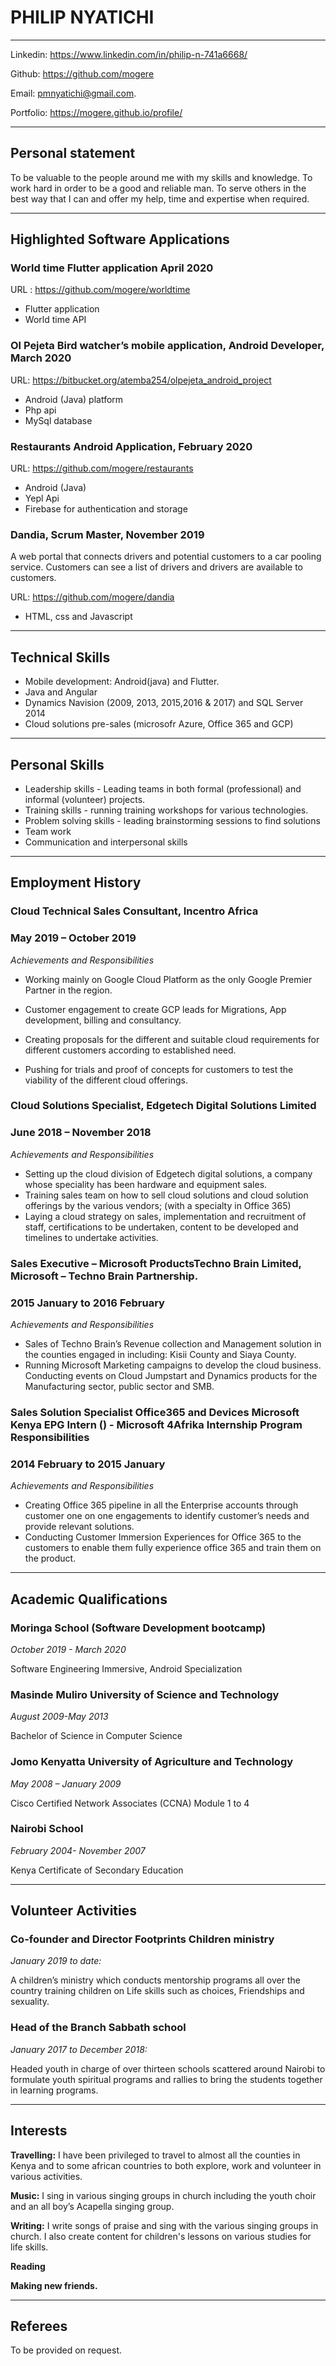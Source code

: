 # PHILIP NYATICHI
---
Linkedin: https://www.linkedin.com/in/philip-n-741a6668/

Github: https://github.com/mogere

Email: pmnyatichi@gmail.com.

Portfolio: https://mogere.github.io/profile/

---
## Personal statement
To be valuable to the people around me with my skills and knowledge. To work hard in order to be a good and reliable man. To serve others in the best way that I can and offer my help, time and expertise when required.

---
## Highlighted Software Applications
### World time Flutter application April 2020
URL : https://github.com/mogere/worldtime
* Flutter application
* World time API

### Ol Pejeta Bird watcher’s mobile application, Android Developer, March 2020 
URL: https://bitbucket.org/atemba254/olpejeta_android_project

* Android (Java) platform
* Php api
* MySql database

### Restaurants Android Application, February 2020
URL: https://github.com/mogere/restaurants

* Android (Java)
* Yepl Api
* Firebase for authentication and storage 

### Dandia, Scrum Master, November 2019
A web portal that connects drivers and potential customers to a car pooling service. Customers can see a list of drivers and drivers are available to customers.

URL: https://github.com/mogere/dandia

* HTML, css and Javascript

---

## Technical  Skills
* Mobile development: Android(java) and Flutter.
* Java and Angular
* Dynamics Navision (2009, 2013, 2015,2016 & 2017) and SQL Server 2014
* Cloud solutions pre-sales (microsofr Azure, Office 365 and GCP)

---
## Personal  Skills
* Leadership skills - Leading teams in both formal (professional) and informal (volunteer) projects.
* Training skills - running training workshops for various technologies.
* Problem solving skills - leading brainstorming sessions to find solutions
* Team work
* Communication and interpersonal skills

---
##  Employment History
### Cloud Technical Sales Consultant, Incentro Africa
### May 2019 – October 2019
*Achievements and Responsibilities*
* Working mainly on Google Cloud Platform as the only Google Premier Partner in the region.
* Customer engagement to create GCP leads for Migrations, App development, billing and consultancy.

* Creating proposals for the different and suitable cloud requirements for different customers according to established need.

* Pushing for trials and proof of concepts for customers to test the viability of the different cloud offerings.

### Cloud Solutions Specialist, Edgetech Digital Solutions Limited 
### June 2018 – November 2018
*Achievements and Responsibilities*
* Setting up the cloud division of Edgetech digital solutions, a company whose speciality has been hardware and equipment sales.
* Training sales team on how to sell cloud solutions and cloud solution offerings by the various vendors; (with a specialty in Office 365)
* Laying a cloud strategy on sales, implementation and recruitment of staff, certifications to be undertaken, content to be developed and timelines to undertake activities.

### Sales Executive – Microsoft ProductsTechno Brain Limited, Microsoft – Techno Brain Partnership.
### 2015 January to 2016 February
*Achievements and Responsibilities*
* Sales of Techno Brain’s Revenue collection and Management solution in the counties engaged in including: Kisii County and Siaya County.
* Running Microsoft Marketing campaigns to develop the cloud business. Conducting events on Cloud Jumpstart and Dynamics products for the Manufacturing sector, public sector and SMB.

### Sales Solution  Specialist Office365 and Devices Microsoft Kenya EPG Intern () - Microsoft 4Afrika Internship Program Responsibilities
### 2014 February to 2015 January
*Achievements and Responsibilities*
* Creating Office 365 pipeline in all the Enterprise accounts through customer one on one engagements to identify customer’s needs and provide relevant solutions.
* Conducting Customer Immersion Experiences for Office 365 to the customers to enable them fully experience office 365 and train them on the product. 

---
##  Academic Qualifications
### Moringa School (Software Development bootcamp)
*October 2019 - March 2020*

Software Engineering Immersive, Android Specialization


### Masinde Muliro University of Science and Technology
*August 2009-May 2013*

Bachelor of Science in Computer Science

### Jomo Kenyatta University of Agriculture and Technology
*May 2008 – January 2009*

Cisco Certified Network Associates (CCNA)
Module 1 to 4

### Nairobi School
*February 2004- November 2007*

Kenya Certificate of Secondary Education

---
## Volunteer Activities
### Co-founder and Director Footprints Children ministry
*January 2019 to date:*

A children’s ministry which conducts mentorship programs all over the country training children on Life skills such as choices, Friendships and sexuality. 

### Head of the Branch Sabbath school
*January 2017 to December 2018:*

 Headed youth in charge of over thirteen schools scattered around Nairobi to formulate youth spiritual programs and rallies to bring the students together in learning programs.

 ---
## Interests
**Travelling:** I have been privileged to travel to almost all the counties in Kenya and to some african countries to both explore, work and volunteer in various activities.

**Music:** I sing in various singing groups in church including the youth choir and an all boy’s Acapella singing group.

**Writing:** I write songs of praise and sing with the various singing groups in church. I also create content for children's lessons on various studies for life skills.

**Reading** 

**Making new friends.**

---
## Referees
To be provided on request.



